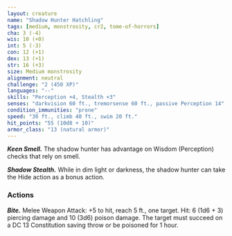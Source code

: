 ```yaml
---
layout: creature
name: "Shadow Hunter Hatchling"
tags: [medium, monstrosity, cr2, tome-of-horrors]
cha: 3 (-4)
wis: 10 (+0)
int: 5 (-3)
con: 12 (+1)
dex: 13 (+1)
str: 16 (+3)
size: Medium monstrosity
alignment: neutral
challenge: "2 (450 XP)"
languages: "--"
skills: "Perception +4, Stealth +3"
senses: "darkvision 60 ft., tremorsense 60 ft., passive Perception 14"
condition_immunities: "prone"
speed: "30 ft., climb 40 ft., swim 20 ft."
hit_points: "55 (10d8 + 10)"
armor_class: "13 (natural armor)"
---
```


***Keen Smell.*** The shadow hunter has advantage on Wisdom (Perception)
checks that rely on smell.

***Shadow Stealth.*** While in dim light or darkness, the shadow hunter can take
the Hide action as a bonus action.

### Actions

***Bite.*** Melee Weapon Attack: +5 to hit, reach 5 ft., one target. Hit: 6
(1d6 + 3) piercing damage and 10 (3d6) poison damage. The target must
succeed on a DC 13 Constitution saving throw or be poisoned for 1 hour.
